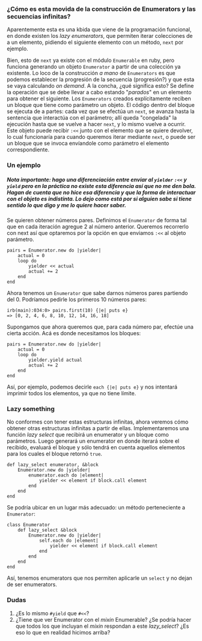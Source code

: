 ### ¿Cómo es esta movida de la construcción de Enumerators y las secuencias infinitas?

Aparentemente esta es una kbida que viene de la programación funcional, en donde existen los *lazy enumerators*, que permiten iterar colecciones de a un elemento, pidiendo el siguiente elemento con un método, `next` por ejemplo. 

Bien, esto de `next` ya existe con el módulo `Enumerable` en ruby, pero funciona generando un objeto `Enumerator` a partir de una colección ya existente. Lo loco de la construcción *a mano* de `Enumerators` es que podemos establecer la progresión de la secuencia (progresión?) y que esta se vaya calculando *on demand*. A la concha, ¿qué significa esto? Se define la operación que se debe llevar a cabo estando "*parados*" en un elemento para obtener el siguiente. Los `Enumerators` creados explícitamente reciben un bloque que tiene como parámetro un objeto. El código dentro del bloque se ejecuta de a partes: cada vez que se efectúa un `next`, se avanza hasta la sentencia que interactúa con el parámetro; allí queda "congelada" la ejecución hasta que se vuelve a hacer `next`, y lo mismo vuelve a ocurrir. Este objeto puede recibir `:<<` junto con el elemento que se quiere devolver, lo cual funcionaría para cuando queremos iterar mediante `next`, o puede ser un bloque que se invoca envíandole como parámetro el elemento correspondiente.

### Un ejemplo
##### Nota importante: hago una diferenciación entre enviar al `yielder` `:<<` y `yield` pero en la práctica no existe esta diferencia así que no me den bola. Hagan de cuenta que no hice esa diferencia y que la forma de interactuar con el objeto es indistinta. Lo dejo como está por si alguien sabe si tiene sentido lo que digo y me lo quiere hacer saber.

Se quieren obtener números pares. Definimos el `Enumerator` de forma tal que en cada iteración agregue 2 al número anterior. Queremos recorrerlo con next así que optaremos por la opción en que enviamos `:<<` al objeto parámetro.

```
pairs = Enumerator.new do |yielder|
	actual = 0
	loop do
		yielder << actual
		actual += 2
	end
end
```

Ahora tenemos un `Enumerator` que sabe darnos números pares partiendo del 0. Podríamos pedirle los primeros 10 números pares:

```
irb(main):034:0> pairs.first(10) {|e| puts e}
=> [0, 2, 4, 6, 8, 10, 12, 14, 16, 18]
```

Supongamos que ahora queremos que, para cada número par, efectúe una cierta acción. Acá es donde necesitamos los bloques:

```
pairs = Enumerator.new do |yielder|
	actual = 0
	loop do
		yielder.yield actual
		actual += 2
	end
end
```

Así, por ejemplo, podemos decirle `each {|e| puts e}` y nos intentará imprimir todos los elementos, ya que no tiene límite.

### Lazy something
No conformes con tener estas estructuras infinitas, ahora veremos cómo obtener otras estructuras infinitas a partir de ellas. Implementaremos una función *lazy select* que recibirá un enumerator y un bloque como parámetros. Luego generará un enumerator en donde iterará sobre el recibido, evaluará el bloque y sólo tendrá en cuenta aquellos elementos para los cuales el bloque retornó `true`.

```
def lazy_select enumerator, &block
	Enumerator.new do |yielder|
		enumerator.each do |element|
			yielder << element if block.call element
		end
	end
end
```

Se podría ubicar en un lugar más adecuado: un método perteneciente a `Enumerator`:

```
class Enumerator
	def lazy_select &block
		Enumerator.new do |yielder|
			self.each do |element|
				yielder << element if block.call element
			end
		end
	end
end
```

Así, tenemos enumerators que nos permiten aplicarle un `select` y no dejan de ser enumerators.

### Dudas
1. ¿Es lo mismo `#yield` que `#<<`?
2. ¿Tiene que ver Enumerator con el *mixin* Enumerable? ¿Se podría hacer que todos los que incluyan el *mixin* respondan a este *lazy_select*? ¿Es eso lo que en realidad hicimos arriba?